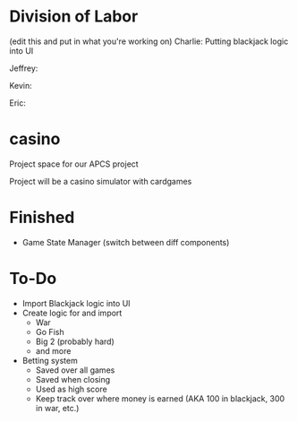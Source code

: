 Division of Labor
======
(edit this and put in what you're working on)
Charlie: Putting blackjack logic into UI

Jeffrey: 

Kevin: 

Eric: 

casino
======
Project space for our APCS project

Project will be a casino simulator with cardgames

Finished
======
- Game State Manager (switch between diff components)


To-Do
======
- Import Blackjack logic into UI
- Create logic for and import 
  - War
  - Go Fish
  - Big 2 (probably hard)
  - and more
- Betting system
  - Saved over all games
  - Saved when closing
  - Used as high score
  - Keep track over where money is earned (AKA 100 in blackjack, 300 in war, etc.)
